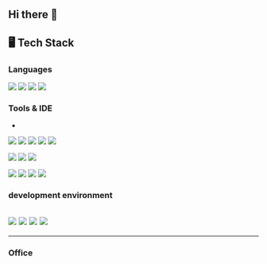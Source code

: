## Hi there 👋

<!--
**hyeokls/hyeokls** is a ✨ _special_ ✨ repository because its `README.md` (this file) appears on your GitHub profile.

Here are some ideas to get you started:

- 🔭 I’m currently working on ...
- 🌱 I’m currently learning ...
- 👯 I’m looking to collaborate on ...
- 🤔 I’m looking for help with ...
- 💬 Ask me about ...
- 📫 How to reach me: ...
- 😄 Pronouns: ...
- ⚡ Fun fact: ...
-->

## 🖥️ Tech Stack

### Languages
<img src="https://img.shields.io/badge/Python-3776AB?style=for-the-badge&logo=python&logoColor=white"/></a>
<img src="https://img.shields.io/badge/C-00599C?style=for-the-badge&logo=c&logoColor=white"/></a>
<img src="https://img.shields.io/badge/Markdown-2D2D2D?style=for-the-badge&logo=markdown&logoColor=white"/></a>
<img src="https://img.shields.io/badge/Verilog-34495E?style=for-the-badge&logo=verilog&logoColor=white"/>
### Tools & IDE
-
<img src="https://img.shields.io/badge/GIT-E44C30?style=for-the-badge&logo=git&logoColor=white"/></a>
<img src="https://img.shields.io/badge/LTspice-800020?style=for-the-badge&logo=LTspice&logoColor=white"/></a>
<img src="https://img.shields.io/badge/Arduino_IDE-00979D?style=for-the-badge&logo=arduino&logoColor=white"/></a>
<img src="https://img.shields.io/badge/Raspberry%20Pi-A22846?style=for-the-badge&logo=Raspberry%20Pi&logoColor=white"/></a>
<img src="https://img.shields.io/badge/STM32Cube_IDE-003D7A?style=for-the-badge&logo=stmicroelectronics&logoColor=white"/></a>

<img src="https://img.shields.io/badge/Vivado-2C3E50?style=for-the-badge&logo=Vivado&logoColor=white"/></a>
<img src="https://img.shields.io/badge/Vitis-34495E?style=for-the-badge&logo=Vitis&logoColor=white"/></a>
<img src="https://img.shields.io/badge/Synopsys-000000?&style=for-the-badge&logo=Synopsys&logoColor=white"/></a>

<img src="https://img.shields.io/badge/Visual_Studio_Code-0078D4?style=for-the-badge&logo=visual%20studio%20code&logoColor=white"/></a>
<img src="https://img.shields.io/badge/Docker-2496ED?style=for-the-badge&logo=Docker&logoColor=white"/></a>
<img src="https://img.shields.io/badge/Jupyter%20Notebook-F37626?style=for-the-badge&logo=jupyter&logoColor=white"/></a>
<img src="https://img.shields.io/badge/Google%20Colab-F9AB00?style=for-the-badge&logo=Google%20Colab&logoColor=white"/></a>


### development environment
<img src="https://img.shields.io/badge/Windows-0078D6?style=for-the-badge&logo=windows&logoColor=white"/></a>
<img src="https://img.shields.io/badge/Linux-FCC624?style=for-the-badge&logo=linux&logoColor=black"/></a>
<img src="https://img.shields.io/badge/Ubuntu-E95420?style=for-the-badge&logo=Ubuntu&logoColor=white"/></a>
<img src="https://img.shields.io/badge/WSL2-4E9A06?style=for-the-badge&logo=linux&logoColor=white"/></a>
---
---
### Office 
